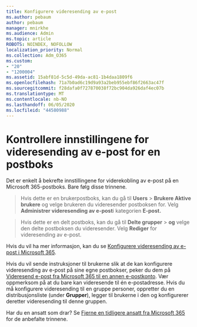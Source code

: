 ```yaml
---
title: Konfigurere videresending av e-post
ms.author: pebaum
author: pebaum
manager: mnirkhe
ms.audience: Admin
ms.topic: article
ROBOTS: NOINDEX, NOFOLLOW
localization_priority: Normal
ms.collection: Adm_O365
ms.custom:
- "20"
- "1200004"
ms.assetid: 15abf81d-5c5d-49da-ac81-1b4daa1809f6
ms.openlocfilehash: 71a7b0ad6c19d9a93a2beb955ebf86f2663ac47f
ms.sourcegitcommit: f28dafa0f727870038f72bc904da926daf4ec07b
ms.translationtype: MT
ms.contentlocale: nb-NO
ms.lasthandoff: 06/05/2020
ms.locfileid: "44580988"
---
```

# <a name="check-the-email-forwarding-settings-for-a-mailbox"></a>Kontrollere innstillingene for videresending av e-post for en postboks

Det er enkelt å bekrefte innstillingene for viderekobling av e-post på en Microsoft 365-postboks. Bare følg disse trinnene.
  
> Hvis dette er en brukerpostboks, kan du gå til **Users** \> **Brukere Aktive brukere** og velge brukeren du videresender postboksen for. Velg **Administrer videresending av e-post**i kategorien **E-post.**

> Hvis dette er en delt postboks, kan du gå til **Delte grupper** \> **og** velge den delte postboksen du videresender. Velg **Rediger** for videresending av e-post.

Hvis du vil ha mer informasjon, kan du se [Konfigurere videresending av e-post i Microsoft 365](https://docs.microsoft.com/microsoft-365/admin/email/configure-email-forwarding).
  
Hvis du vil sende instruksjoner til brukerne slik at de kan konfigurere videresending av e-post på sine egne postbokser, peker du dem på [Videresend e-post fra Microsoft 365 til en annen e-postkonto](https://support.office.com/article/Forward-email-from-Office-365-to-another-email-account-1ed4ee1e-74f8-4f53-a174-86b748ff6a0e). Vær oppmerksom på at du bare kan videresende til én e-postadresse. Hvis du må konfigurere videresending til en gruppe personer, oppretter du en distribusjonsliste (under **Grupper**), legger til brukerne i den og konfigurerer deretter videresending til denne gruppen.
  
Har du en ansatt som drar? Se [Fjerne en tidligere ansatt fra Microsoft 365](https://docs.microsoft.com/microsoft-365/admin/add-users/remove-former-employee) for de anbefalte trinnene.